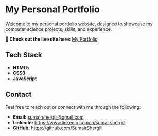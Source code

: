 # My Personal Portfolio

Welcome to my personal portfolio website, designed to showcase my computer science projects, skills, and experience.

🔗 **Check out the live site here:** [My Portfolio](https://sumairshergill.github.io/)

## Tech Stack
- **HTML5**
- **CSS3**
- **JavaScript**


## Contact
Feel free to reach out or connect with me through the following:

- **Email:** [sumairshergill@gmail.com](mailto:sumairshergill@gmail.com)
- **LinkedIn:** https://www.linkedin.com/in/sumairshergill
- **GitHub:** https://github.com/SumairShergill

